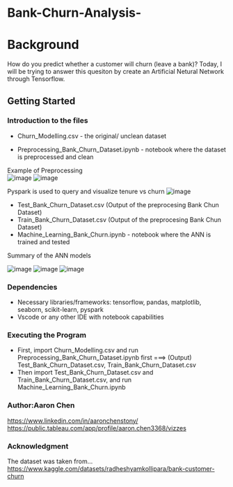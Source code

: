 # Bank-Churn-Analysis-

# Background
How do you predict whether a customer will churn (leave a bank)?
Today, I will be trying to answer this quesiton by create an Artificial Netural Network through Tensorflow.

## Getting Started

### Introduction to the files
* Churn_Modelling.csv - the original/ unclean dataset
  
* Preprocessing_Bank_Churn_Dataset.ipynb - notebook where the dataset is preprocessed and clean

Example of Preprocessing  
![image](https://github.com/AaronChen589/Bank-Churn-Analysis-/assets/80292924/6de97a3b-4ade-44d7-8484-9749336feec8)
![image](https://github.com/AaronChen589/Bank-Churn-Analysis-/assets/80292924/111ffc95-5f37-45c0-a6f1-ed538f47ed1f)

Pyspark is used to query and visualize tenure vs churn
![image](https://github.com/AaronChen589/Bank-Churn-Analysis-/assets/80292924/77bc79cb-9ace-40d5-a692-8d54a12b1d05)
* Test_Bank_Churn_Dataset.csv (Output of the preprocesing Bank Chun Dataset)
* Train_Bank_Churn_Dataset.csv (Output of the preprocesing Bank Chun Dataset)
* Machine_Learning_Bank_Churn.ipynb - notebook where the ANN is trained and tested

Summary of the ANN models


![image](https://github.com/AaronChen589/Bank-Churn-Analysis-/assets/80292924/80cb7c1f-ba7b-4442-8db6-2a5e8110b9fe)
![image](https://github.com/AaronChen589/Bank-Churn-Analysis-/assets/80292924/f3e6912f-e954-4eaa-a635-858c7513e239)
![image](https://github.com/AaronChen589/Bank-Churn-Analysis-/assets/80292924/fabf0df8-36a1-4adc-a766-1ccd78cdc987)


### Dependencies
* Necessary libraries/frameworks: tensorflow, pandas, matplotlib, seaborn, scikit-learn, pyspark
* Vscode or any other IDE with notebook capabilities
  
### Executing the Program
* First, import Churn_Modelling.csv and run Preprocessing_Bank_Churn_Dataset.ipynb first ===> (Output) Test_Bank_Churn_Dataset.csv, Train_Bank_Churn_Dataset.csv
* Then import Test_Bank_Churn_Dataset.csv and Train_Bank_Churn_Dataset.csv, and run Machine_Learning_Bank_Churn.ipynb

### Author:Aaron Chen
https://www.linkedin.com/in/aaronchenstony/
https://public.tableau.com/app/profile/aaron.chen3368/vizzes 

### Acknowledgment
The dataset was taken from...
https://www.kaggle.com/datasets/radheshyamkollipara/bank-customer-churn
